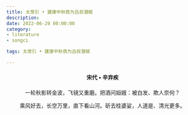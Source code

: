 ```yaml
---
title: 太常引 • 建康中秋夜为吕叔潜赋
description:
date: 2022-06-29 00:00:00
category:
- literature
- songci

tags: 太常引 • 建康中秋夜为吕叔潜赋

---
```


<div id="poem-author">
    宋代 • 辛弃疾
</div>
<div id="poem-body">
<p class="poem-paragraph">一轮秋影转金波，飞镜又重磨。把酒问姮娥：被白发、欺人奈何？</p>
<p class="poem-paragraph">乘风好去，长空万里，直下看山河。斫去桂婆娑，人道是、清光更多。</p>

</div>

<style>

#poem-author {
    width: 100%;
    text-align: center;
    margin: 20px 0;
    font-weight: bold;
}
#poem-body {
    width: 100%;
    text-align: center;
}
.poem-paragraph {
    font-family: "仿宋"
}

</style>